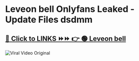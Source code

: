 
 # Leveon bell Onlyfans Leaked - Update Files dsdmm

## <h2><a href="https://clipsfans.com/Leveon_bell&ref=git">🔗 Click to LINKS ⏩⏩ 👉 🟢 Leveon bell </a></h2>

<a href="https://clipsfans.com/Leveon_bell&ref=git" rel="nofollow" data-target="animated-image.originalLink"><img src="https://i.ibb.co.com/xMMVF88/686577567.gif" alt="Viral Video Original" style="max-width: 100%; display: inline-block;" data-target="animated-image.originalImage"></a>

